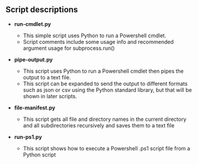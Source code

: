 ## Script descriptions

- **run-cmdlet.py**
    - This simple script uses Python to run a Powershell cmdlet.
    - Script comments include some usage info and recommended argument usage for subprocess.run()
    
- **pipe-output.py**
    - This script uses Python to run a Powershell cmdlet then pipes the output to a text file.  
    - This script can be expanded to send the output to different formats such as json or csv using the Python standard library, but that will be shown in later scripts.

- **file-manifest.py**
    - This script gets all file and directory names in the current directory and all subdirectories recursively and saves them to a text file
    
- **run-ps1.py**
    - This script shows how to execute a Powershell .ps1 script file from a Python script